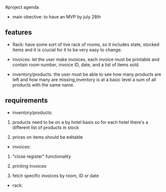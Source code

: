 #project agenda

- main obective: to have an MVP by july 28th


## features


- Rack: have some sort of live rack of rooms, so it includes state, stocked items and it is crucial  for it to be very easy to change.

- invoices: let the user make invoices, each invoice must be printable and contain room number, invoice ID, date, and a list of items sold.

- inventory/products: the user must be able to see how many products are left and how many are missing,inventory is at a basic level a sum of all products with the same name.


## requirements 

- inventory/products:

1. products need to be on a by hotel basis so for each hotel there's a different list of products in stock

2. prices on items should be editable

- invoices:

1. "close register" functionality

2. printing invoices

3. fetch specific invoices by room, ID or date

- rack:






